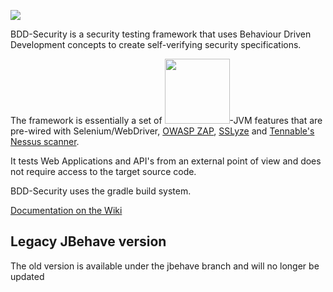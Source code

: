 
![](http://www.continuumsecurity.net/images/bdd-security-logo-small.png) 

BDD-Security is a security testing framework that uses Behaviour Driven Development concepts to create self-verifying security specifications.

The framework is essentially a set of <img src="https://cucumber.io/images/cucumber-logo.svg" width="104"/>-JVM features that are pre-wired with Selenium/WebDriver, [OWASP ZAP](https://www.owasp.org/index.php/OWASP_Zed_Attack_Proxy_Project), [SSLyze](https://github.com/nabla-c0d3/sslyze) and [Tennable's Nessus scanner](http://www.tenable.com/products/nessus-vulnerability-scanner).

It tests Web Applications and API's from an external point of view and does not require access to the target source code.

BDD-Security uses the gradle build system.

[Documentation on the Wiki](https://github.com/continuumsecurity/bdd-security/wiki)

## Legacy JBehave version
The old version is available under the jbehave branch and will no longer be updated
